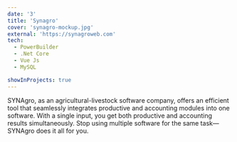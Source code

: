 ```yaml
---
date: '3'
title: 'Synagro'
cover: 'synagro-mockup.jpg'
external: 'https://synagroweb.com'
tech:
  - PowerBuilder
  - .Net Core
  - Vue Js
  - MySQL

showInProjects: true
---
```


SYNAgro, as an agricultural-livestock software company, offers an efficient tool that seamlessly integrates productive and accounting modules into one software. With a single input, you get both productive and accounting results simultaneously. Stop using multiple software for the same task—SYNAgro does it all for you.
